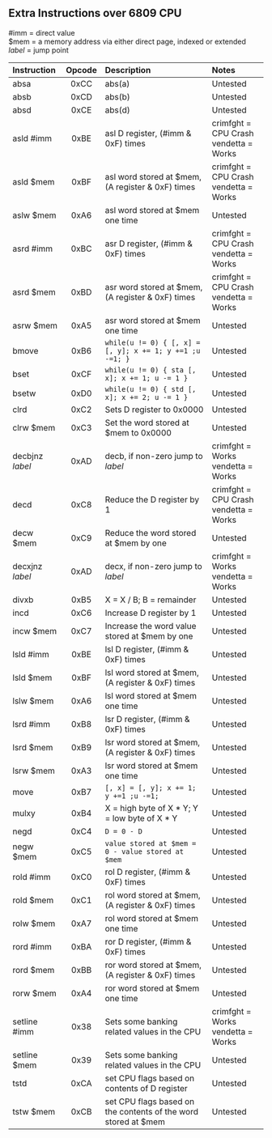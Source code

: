 ## Extra Instructions over 6809 CPU

#imm = direct value<br>
$mem = a memory address via either direct page, indexed or extended<br>
*label* = jump point

| Instruction | Opcode | Description | Notes |
|:------------|:------:|:------------|:------|
| absa | 0xCC | abs(a) | Untested |
| absb | 0xCD | abs(b) | Untested |
| absd | 0xCE | abs(d) | Untested |
| asld #imm | 0xBE | asl D register, (#imm & 0xF) times | crimfght = CPU Crash<br>vendetta = Works |
| asld $mem | 0xBF | asl word stored at $mem, (A register & 0xF) times | crimfght = CPU Crash<br>vendetta = Works |
| aslw $mem | 0xA6 | asl word stored at $mem one time | Untested |
| asrd #imm | 0xBC | asr D register, (#imm & 0xF) times | crimfght = CPU Crash<br>vendetta = Works |
| asrd $mem | 0xBD | asr word stored at $mem, (A register & 0xF) times | crimfght = CPU Crash<br>vendetta = Works |
| asrw $mem | 0xA5 | asr word stored at $mem one time | Untested |
| bmove | 0xB6 | `while(u != 0) { [, x] = [, y]; x += 1; y +=1 ;u -=1; }` | Untested |
| bset | 0xCF | `while(u != 0) { sta [, x]; x += 1; u -= 1 }` | Untested |
| bsetw | 0xD0 |`while(u != 0) { std [, x]; x += 2; u -= 1 }` | Untested|
| clrd | 0xC2 | Sets D register to 0x0000 | Untested |
| clrw $mem | 0xC3 | Set the word stored at $mem to 0x0000 | Untested |
| decbjnz *label* | 0xAD | decb, if non-zero jump to *label* | crimfght = Works<br>vendetta = Works |
| decd | 0xC8 | Reduce the D register by 1 | crimfght = CPU Crash<br>vendetta = Works |
| decw $mem | 0xC9 | Reduce the word stored at $mem by one | Untested |
| decxjnz *label* | 0xAD | decx, if non-zero jump to *label* | crimfght = Works<br>vendetta = Works |
| divxb | 0xB5 | X = X / B; B = remainder | Untested |
| incd | 0xC6 | Increase D register by 1 | Untested |
| incw $mem | 0xC7 | Increase the word value stored at $mem by one | Untested |
| lsld #imm | 0xBE | lsl D register, (#imm & 0xF) times | Untested |
| lsld $mem | 0xBF | lsl word stored at $mem, (A register & 0xF) times | Untested |
| lslw $mem | 0xA6 | lsl word stored at $mem one time| Untested |
| lsrd #imm | 0xB8 | lsr D register, (#imm & 0xF) times | Untested |
| lsrd $mem | 0xB9 | lsr word stored at $mem, (A register & 0xF) times | Untested |
| lsrw $mem | 0xA3 | lsr word stored at $mem one time | Untested |
| move | 0xB7 | `[, x] = [, y]; x += 1; y +=1 ;u -=1;` | Untested |
| mulxy | 0xB4 | X = high byte of X * Y; Y = low byte of X * Y | Untested |
| negd | 0xC4 | `D = 0 - D` | Untested |
| negw $mem | 0xC5 | `value stored at $mem = 0 - value stored at $mem` | Untested |
| rold #imm | 0xC0 | rol D register, (#imm & 0xF) times | Untested |
| rold $mem | 0xC1 | rol word stored at $mem, (A register & 0xF) times | Untested |
| rolw $mem | 0xA7 | rol word stored at $mem one time | Untested |
| rord #imm | 0xBA | ror D register, (#imm & 0xF) times | Untested |
| rord $mem | 0xBB | ror word stored at $mem, (A register & 0xF) times | Untested |
| rorw $mem | 0xA4 | ror word stored at $mem one time | Untested |
| setline #imm | 0x38 | Sets some banking related values in the CPU | crimfght = Works<br>vendetta = Works |
| setline $mem | 0x39 | Sets some banking related values in the CPU | Untested |
| tstd | 0xCA | set CPU flags based on contents of D register | Untested |
| tstw $mem | 0xCB | set CPU flags based on the contents of the word stored at $mem | Untested |
